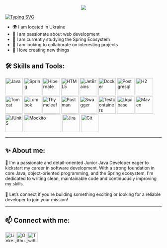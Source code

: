 <p align="center">
  <img src="https://capsule-render.vercel.app/api?type=blur&height=220&color=gradient&text=Hi%20There!🌞&desc=I`m%20a%20Java%20Developer%20from%20Ukraine👨‍💻&descSize=30&descAlignY=70"/>
</p>

<a href="https://git.io/typing-svg"><img src="https://readme-typing-svg.demolab.com?font=Fira+Code&duration=2000&pause=1000&color=00E0E5&random=false&width=435&lines=%F0%9F%92%A1+Innovate.;%E2%9C%A8+Inspire.;%F0%9F%94%A5+Ignite." alt="Typing SVG" /></a>

* 🌍 I am located in Ukraine
* 💛 I am passionate about web development
* 🍃 I am currently studying the Spring Ecosystem
* 🤝 I am looking to collaborate on interesting projects
* 🚀 I love creating new things

## 🛠️ Skills and Tools:

<p align="left">
    <a href="https://www.oracle.com/java/" target="_blank" rel="noreferrer"><img src="https://cdn.jsdelivr.net/gh/devicons/devicon@latest/icons/java/java-original-wordmark.svg" width="56" height="56" alt="Java" title="Java"/></a>
    <a href="https://spring.io/" target="_blank" rel="noreferrer"><img src="https://cdn.jsdelivr.net/gh/devicons/devicon@latest/icons/spring/spring-original-wordmark.svg" width="56" height="56" alt="Spring" title="Spring"/></a>
    <a href="https://hibernate.org/" target="_blank" rel="noreferrer"><img src="https://cdn.jsdelivr.net/gh/devicons/devicon@latest/icons/hibernate/hibernate-original-wordmark.svg" width="56" height="56" alt="Hibernate" title="Hibernate"/></a>
    <a href="https://html5.org/" target="_blank" rel="noreferrer"><img src="https://cdn.jsdelivr.net/gh/devicons/devicon@latest/icons/html5/html5-original.svg" width="56" height="56" alt="HTML5" title="HTML5"/></a>
    <a href="https://www.jetbrains.com/" target="_blank" rel="noreferrer"><img src="https://cdn.jsdelivr.net/gh/devicons/devicon@latest/icons/jetbrains/jetbrains-original.svg" width="56" height="56" alt="JetBrains" title="JetBrains"/></a>
    <a href="https://www.docker.com/" target="_blank" rel="noreferrer"><img src="https://cdn.jsdelivr.net/gh/devicons/devicon@latest/icons/docker/docker-original-wordmark.svg" width="56" height="56" alt="Docker" title="Docker"/></a>
    <a href="https://www.postgresql.org/" target="_blank" rel="noreferrer"><img src="https://cdn.jsdelivr.net/gh/devicons/devicon@latest/icons/postgresql/postgresql-original-wordmark.svg" width="56" height="56" alt="Postgresql" title="Postgresql"/></a>
    <a href="https://www.h2database.com/" target="_blank" rel="noreferrer"><img src="https://dbdb.io/media/logos/h2-logo.svg" width="56" height="56" alt="H2" title="H2"/></a>
    <a href="https://tomcat.apache.org/" target="_blank" rel="noreferrer"><img src="https://cdn.jsdelivr.net/gh/devicons/devicon@latest/icons/tomcat/tomcat-original-wordmark.svg" width="56" height="56" alt="Tomcat" title="Tomcat"/></a>
    <a href="https://projectlombok.org/" target="_blank" rel="noreferrer"><img src="https://avatars.githubusercontent.com/u/45949248?s=280&v=4" width="56" height="56" alt="Lombok" title="Lombok"/></a>
    <a href="https://www.thymeleaf.org/" target="_blank" rel="noreferrer"><img src="https://www.thymeleaf.org/images/thymeleaf.png" width="56" height="56" alt="Thymeleaf" title="Thymeleaf"/></a>
    <a href="https://www.postman.com/" target="_blank" rel="noreferrer"><img src="https://cdn.jsdelivr.net/gh/devicons/devicon@latest/icons/postman/postman-original.svg" width="56" height="56" alt="Postman" title="Postman"/></a>
    <a href="https://swagger.io/" target="_blank" rel="noreferrer"><img src="https://cdn.jsdelivr.net/gh/devicons/devicon@latest/icons/swagger/swagger-original.svg" width="56" height="56" alt="Swagger" title="Swagger"/></a>
    <a href="https://testcontainers.com/" target="_blank" rel="noreferrer"><img src="https://avatars.githubusercontent.com/u/13393021?s=280&v=4" width="56" height="56" alt="Testcontainers" title="Testcontainers"/></a>
    <a href="https://www.liquibase.com/" target="_blank" rel="noreferrer"><img src="https://cdn.jsdelivr.net/gh/devicons/devicon@latest/icons/liquibase/liquibase-original-wordmark.svg" width="56" height="56" alt="Liquibase" title="Liquibase"/></a>
    <a href="https://maven.apache.org/" target="_blank" rel="noreferrer"><img src="https://cdn.jsdelivr.net/gh/devicons/devicon@latest/icons/maven/maven-original-wordmark.svg" width="56" height="56" alt="Maven" title="Maven"/></a>
    <a href="https://junit.org/" target="_blank" rel="noreferrer"><img src="https://cdn.jsdelivr.net/gh/devicons/devicon@latest/icons/junit/junit-original-wordmark.svg" width="56" height="56" alt="JUnit5" title="JUnit5"/></a>
    <a href="https://site.mockito.org/" target="_blank" rel="noreferrer"><img src="https://site.mockito.org/javadoc/current/org/mockito/logo.png" width="120" height="56" alt="Mockito" title="Mockito"/></a>
    <a href="https://www.atlassian.com/ru/software/jira" target="_blank" rel="noreferrer"><img src="https://cdn.jsdelivr.net/gh/devicons/devicon@latest/icons/jira/jira-original-wordmark.svg" width="56" height="56" alt="Jira" title="Jira"/></a>
    <a href="https://git-scm.com/" target="_blank" rel="noreferrer"><img src="https://cdn.jsdelivr.net/gh/devicons/devicon@latest/icons/git/git-plain-wordmark.svg" width="56" height="56" alt="Git" title="Git"/></a>
</p>

---

## ✨ About me:

🚀 I'm a passionate and detail-oriented Junior Java Developer eager to kickstart my career in software development. With
a strong foundation in core Java, object-oriented programming, and the Spring ecosystem, I'm dedicated to writing clean,
maintainable code and continuously improving my skills.
<br/>
<br/>
🤝 Let’s connect if you're building something exciting or looking for a reliable developer to join your mission!

---

## 📫 Connect with me:

<p align="left">
    <a href="https://www.linkedin.com/in/vladyslav-kl" target="_blank" rel="noreferrer"> <picture> <source media="(prefers-color-scheme: dark)" srcset="https://raw.githubusercontent.com/danielcranney/readme-generator/main/public/icons/socials/linkedin-dark.svg" /> <source media="(prefers-color-scheme: light)" srcset="https://raw.githubusercontent.com/danielcranney/readme-generator/main/public/icons/socials/linkedin.svg" /> <img src="https://raw.githubusercontent.com/danielcranney/readme-generator/main/public/icons/socials/linkedin.svg" width="32" height="32" alt="LinkedIn" title="LinkedIn" /> </picture> </a>
    <a href="https://github.com/VladyslavKalashnikov" target="_blank" rel="noreferrer"> <picture> <source media="(prefers-color-scheme: dark)" srcset="https://raw.githubusercontent.com/danielcranney/readme-generator/main/public/icons/socials/github-dark.svg" /> <source media="(prefers-color-scheme: light)" srcset="https://raw.githubusercontent.com/danielcranney/readme-generator/main/public/icons/socials/github.svg" /> <img src="https://raw.githubusercontent.com/danielcranney/readme-generator/main/public/icons/socials/github.svg" width="32" height="32" alt="Github" title="Github" /> </picture> </a>
    <a href="https://x.com/_Vladi4ek_" target="_blank" rel="noreferrer"> <picture> <source media="(prefers-color-scheme: dark)" srcset="https://raw.githubusercontent.com/danielcranney/readme-generator/main/public/icons/socials/twitter-dark.svg" /> <source media="(prefers-color-scheme: light)" srcset="https://raw.githubusercontent.com/danielcranney/readme-generator/main/public/icons/socials/twitter.svg" /> <img src="https://raw.githubusercontent.com/danielcranney/readme-generator/main/public/icons/socials/twitter.svg" width="32" height="32" alt="Twitter" title="Twitter" /> </picture> </a>
</p>

